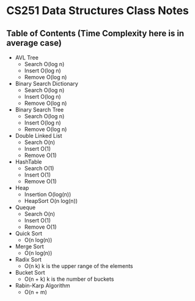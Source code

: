 # **CS251 Data Structures Class Notes**
## **Table of Contents (Time Complexity here is in average case)**
* AVL Tree	
	- Search O(log n)
	- Insert O(log n)
	- Remove O(log n)
* Binary Search Dictionary
	- Search O(log n)
	- Insert O(log n)
	- Remove O(log n)
* Binary Search Tree
	- Search O(log n)
	- Insert O(log n)
	- Remove O(log n)
* Double Linked List
	- Search O(n)
	- Insert O(1)
	- Remove O(1)
* HashTable
	- Search O(1)
	- Insert O(1)
	- Remove O(1)
* Heap
	- Insertion O(log(n))
	- HeapSort O(n log(n))
* Queque
	- Search O(n)
	- Insert O(1)
	- Remove O(1)
* Quick Sort 
	- O(n log(n))
* Merge Sort 
	- O(n log(n))
* Radix Sort 
	- O(n k) k is the upper range of the elements
* Bucket Sort
	- O(n + k) k is the number of buckets
* Rabin-Karp Algorithm
	- O(n + m)
